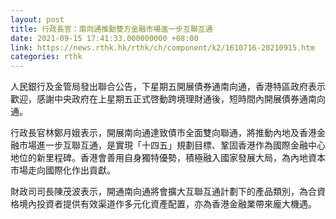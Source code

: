 ```yaml
---
layout: post
title: 行政長官：南向通推動雙方金融市場進一步互聯互通
date: 2021-09-15 17:41:33.000000000 +08:00
link: https://news.rthk.hk/rthk/ch/component/k2/1610716-20210915.htm
categories: rthk
---
```


人民銀行及金管局發出聯合公告，下星期五開展債券通南向通，香港特區政府表示歡迎，感謝中央政府在上星期五正式啓動跨境理財通後，短時間內開展債券通南向通。

行政長官林鄭月娥表示，開展南向通達致債市全面雙向聯通，將推動內地及香港金融市場進一步互聯互通，是實現「十四五」規劃目標、鞏固香港作為國際金融中心地位的新里程碑。香港會善用自身獨特優勢，積極融入國家發展大局，為內地資本市場走向國際化作出貢獻。

財政司司長陳茂波表示，開通南向通將會擴大互聯互通計劃下的產品類別，為合資格境內投資者提供有效渠道作多元化資產配置，亦為香港金融業帶來龐大機遇。
